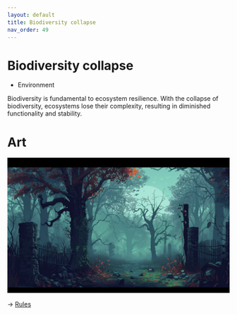 ```yaml
---
layout: default
title: Biodiversity collapse
nav_order: 49
---
```


# Biodiversity collapse


* Environment

Biodiversity is fundamental to ecosystem resilience. With the collapse of biodiversity, ecosystems lose their complexity, resulting in diminished functionality and stability. 

# Art

![](art/eBio.png)


-> [Rules](rules.md)
